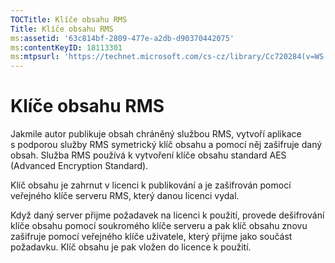 ```yaml
---
TOCTitle: Klíče obsahu RMS
Title: Klíče obsahu RMS
ms:assetid: '63c814bf-2809-477e-a2db-d90370442075'
ms:contentKeyID: 18113301
ms:mtpsurl: 'https://technet.microsoft.com/cs-cz/library/Cc720284(v=WS.10)'
---
```


Klíče obsahu RMS
================

Jakmile autor publikuje obsah chráněný službou RMS, vytvoří aplikace s podporou služby RMS symetrický klíč obsahu a pomocí něj zašifruje daný obsah. Služba RMS používá k vytvoření klíče obsahu standard AES (Advanced Encryption Standard).

Klíč obsahu je zahrnut v licenci k publikování a je zašifrován pomocí veřejného klíče serveru RMS, který danou licenci vydal.

Když daný server přijme požadavek na licenci k použití, provede dešifrování klíče obsahu pomocí soukromého klíče serveru a pak klíč obsahu znovu zašifruje pomocí veřejného klíče uživatele, který přijme jako součást požadavku. Klíč obsahu je pak vložen do licence k použití.
